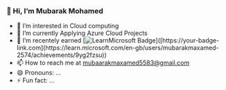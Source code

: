  ### 👋 Hi, I’m Mubarak Mohamed
- 👀 I’m interested in Cloud computing 
- 🌱 I’m currently Applying Azure Cloud Projects   
- 💞️ I’m recentely earned [![LearnMicrosoft Badge]([https://your-badge-image-url.com](https://learn.microsoft.com/en-gb/users/mubarakmaxamed-2574/achievements/9yg2fzsu))]([https://your-badge-link.com](https://learn.microsoft.com/en-gb/users/mubarakmaxamed-2574/achievements/9yg2fzsu))
- 📫 How to reach me at mubaarakmaxamed5583@gmail.com
- 😄 Pronouns: ...
- ⚡ Fun fact: ...

<!---
Mubaarak1-git/Mubaarak1-git is a ✨ special ✨ repository because its `README.md` (this file) appears on your GitHub profile.
You can click the Preview link to take a look at your changes.
--->
